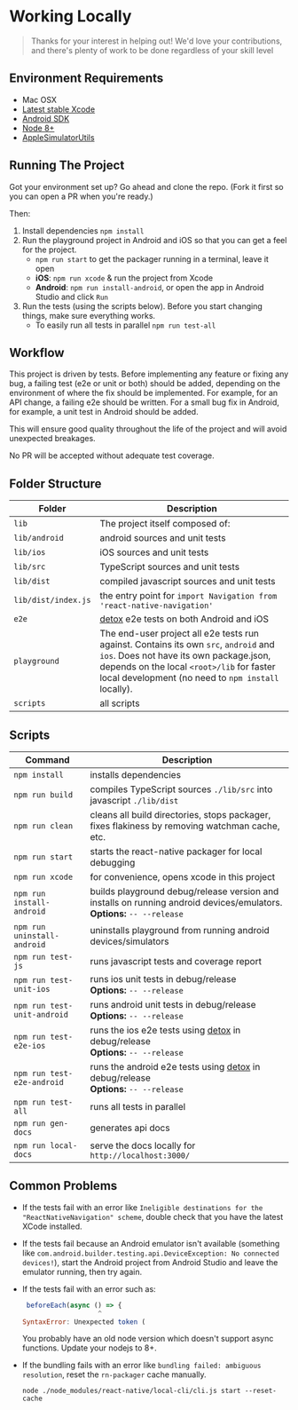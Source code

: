 # Working Locally

> Thanks for your interest in helping out! We'd love your contributions, and there's plenty of work to be done regardless of your skill level

## Environment Requirements

* Mac OSX
* [Latest stable Xcode](https://developer.apple.com/xcode/)
* [Android SDK](https://developer.android.com/studio/index.html)
* [Node 8+](https://nodejs.org/en/)
* [AppleSimulatorUtils](https://github.com/wix/AppleSimulatorUtils)

## Running The Project

Got your environment set up? Go ahead and clone the repo. (Fork it first so you can open a PR when you're ready.)

Then:

1. Install dependencies `npm install`
2. Run the playground project in Android and iOS so that you can get a feel for the project.
    - `npm run start` to get the packager running in a terminal, leave it open
    - **iOS**: `npm run xcode` & run the project from Xcode
    - **Android**: `npm run install-android`, or open the app in Android Studio and click `Run`
3. Run the tests (using the scripts below). Before you start changing things, make sure everything works.
	- To easily run all tests in parallel `npm run test-all`


## Workflow
This project is driven by tests. Before implementing any feature or fixing any bug, a failing test (e2e or unit or both) should be added, depending on the environment of where the fix should be implemented. For example, for an API change, a failing e2e should be written. For a small bug fix in Android, for example, a unit test in Android should be added.

This will ensure good quality throughout the life of the project and will avoid unexpected breakages.

No PR will be accepted without adequate test coverage.

## Folder Structure

| Folder | Description |
| ------ | ----------- |
| `lib` | The project itself composed of: |
| `lib/android` | android sources and unit tests |
| `lib/ios` | iOS sources and unit tests |
| `lib/src` | TypeScript sources and unit tests |
| `lib/dist` | compiled javascript sources and unit tests |
| `lib/dist/index.js` | the entry point for `import Navigation from 'react-native-navigation'` |
| `e2e` | [detox](https://github.com/wix/detox) e2e tests on both Android and iOS |
| `playground` | The end-user project all e2e tests run against. Contains its own `src`, `android` and `ios`. Does not have its own package.json, depends on the local `<root>/lib` for faster local development (no need to `npm install` locally). |
| `scripts` | all scripts |

## Scripts

| Command | Description |
| ------- | ----------- |
| `npm install` | installs dependencies |
| `npm run build` | compiles TypeScript sources `./lib/src` into javascript `./lib/dist` |
| `npm run clean` | cleans all build directories, stops packager, fixes flakiness by removing watchman cache, etc. |
| `npm run start` | starts the react-native packager for local debugging |
| `npm run xcode` | for convenience, opens xcode in this project |
| `npm run install-android`  |  builds playground debug/release version and installs on running android devices/emulators. <br> **Options:** `-- --release` |
| `npm run uninstall-android` | uninstalls playground from running android devices/simulators |
| `npm run test-js` | runs javascript tests and coverage report |
| `npm run test-unit-ios` | runs ios unit tests in debug/release <br> **Options:** `-- --release` |
| `npm run test-unit-android` | runs android unit tests in debug/release <br> **Options:** `-- --release` |
| `npm run test-e2e-ios` | runs the ios e2e tests using [detox](https://github.com/wix/detox) in debug/release <br> **Options:** `-- --release`|
| `npm run test-e2e-android` | runs the android e2e tests using [detox](https://github.com/wix/detox) in debug/release <br> **Options:** `-- --release` |
| `npm run test-all` | runs all tests in parallel |
| `npm run gen-docs` | generates api docs |
| `npm run local-docs` | serve the docs locally for `http://localhost:3000/` |

## Common Problems

* If the tests fail with an error like `Ineligible destinations for the "ReactNativeNavigation" scheme`, double check that you have the latest XCode installed.
* If the tests fail because an Android emulator isn't available (something like `com.android.builder.testing.api.DeviceException: No connected devices!`), start the Android project from Android Studio and leave the emulator running, then try again.
* If the tests fail with an error such as:
		
	```js
	 beforeEach(async () => {
	                   ^
	SyntaxError: Unexpected token (
	```
		
	You probably have an old node version which doesn't support async functions. Update your nodejs to 8+.
* If the bundling fails with an error like `bundling failed: ambiguous resolution`, reset the `rn-packager` cache manually.
	```
	node ./node_modules/react-native/local-cli/cli.js start --reset-cache
	```

